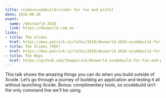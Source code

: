 ```yaml
---
title: <code>xcodebuild</code> for fun and profit
date: 2018-08-28
event:
  name: /dev/world 2018
  link: https://devworld.com.au
links:
- title: The Slides
  href: https://mea.patrick.nz/talks/2018/devworld-2018-xcodebuild-for-run-and-profit/index.html?mode=overview#0
- title: The Slides (PDF)
  href: https://mea.patrick.nz/talks/2018/devworld-2018-xcodebuild-for-run-and-profit/devworld-2018-xcodebuild-for-fun-and-profit.pdf
- title: The Repo
  href: https://github.com/thepatrick/devworld-xcodebuild-for-fun-and-profit
---
```


This talk shows the amazing things you can do when you build outside of Xcode.
Let’s go through a journey of building an application and testing it all without
launching Xcode. Bonus: complimentary tools, so xcodebuild isn’t the only
command line we’ll be using.
